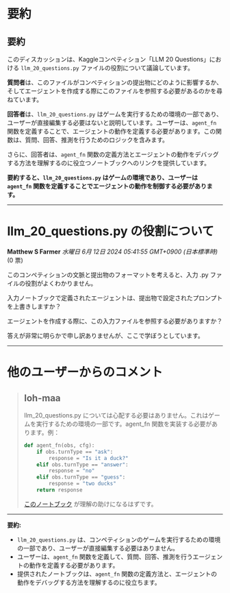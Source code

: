 # 要約 
## 要約

このディスカッションは、Kaggleコンペティション「LLM 20 Questions」における `llm_20_questions.py` ファイルの役割について議論しています。

**質問者**は、このファイルがコンペティションの提出物にどのように影響するか、そしてエージェントを作成する際にこのファイルを参照する必要があるのかを尋ねています。

**回答者**は、`llm_20_questions.py` はゲームを実行するための環境の一部であり、ユーザーが直接編集する必要はないと説明しています。ユーザーは、`agent_fn` 関数を定義することで、エージェントの動作を定義する必要があります。この関数は、質問、回答、推測を行うためのロジックを含みます。

さらに、回答者は、`agent_fn` 関数の定義方法とエージェントの動作をデバッグする方法を理解するのに役立つノートブックへのリンクを提供しています。

**要約すると、`llm_20_questions.py` はゲームの環境であり、ユーザーは `agent_fn` 関数を定義することでエージェントの動作を制御する必要があります。**


---
# llm_20_questions.py の役割について

**Matthew S Farmer** *水曜日 6月 12日 2024 05:41:55 GMT+0900 (日本標準時)* (0 票)

このコンペティションの文脈と提出物のフォーマットを考えると、入力 .py ファイルの役割がよくわかりません。

入力ノートブックで定義されたエージェントは、提出物で設定されたプロンプトを上書きしますか？

エージェントを作成する際に、この入力ファイルを参照する必要がありますか？

答えが非常に明らかで申し訳ありませんが、ここで学ぼうとしています。

---
# 他のユーザーからのコメント

> ## loh-maa
> 
> llm_20_questions.py については心配する必要はありません。これはゲームを実行するための環境の一部です。agent_fn 関数を実装する必要があります。例：
> 
> ```python
> def agent_fn(obs, cfg):
>     if obs.turnType == "ask":
>         response = "Is it a duck?"
>     elif obs.turnType == "answer":
>         response = "no"
>     elif obs.turnType == "guess":
>         response = "two ducks"
>     return response
> 
> ```
> 
> [このノートブック](https://www.kaggle.com/code/rturley/run-debug-llm-20-questions-in-a-notebook) が理解の助けになるはずです。
> 
> 
> 
---

**要約:**

* `llm_20_questions.py` は、コンペティションのゲームを実行するための環境の一部であり、ユーザーが直接編集する必要はありません。
* ユーザーは、`agent_fn` 関数を定義して、質問、回答、推測を行うエージェントの動作を定義する必要があります。
* 提供されたノートブックは、`agent_fn` 関数の定義方法と、エージェントの動作をデバッグする方法を理解するのに役立ちます。 

